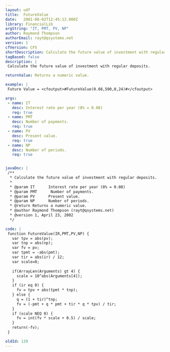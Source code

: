 ```yaml
---
layout: udf
title:  FutureValue
date:   2001-08-02T12:45:12.000Z
library: FinancialLib
argString: "IT, PMT, PV, NP"
author: Raymond Thompson
authorEmail: rayt@qsystems.net
version: 1
cfVersion: CF5
shortDescription: Calculate the future value of investment with regular deposits.
tagBased: false
description: |
 Calculate the future value of investment with regular deposits.

returnValue: Returns a numeric value.

example: |
 Future Value = <cfoutput>#FutureValue(0.08,500,0,24)#</cfoutput>

args:
 - name: IT
   desc: Interest rate per year (8% = 0.08)
   req: true
 - name: PMT
   desc: Number of payments.
   req: true
 - name: PV
   desc: Present value.
   req: true
 - name: NP
   desc: Number of periods.
   req: true


javaDoc: |
 /**
  * Calculate the future value of investment with regular deposits.
  * 
  * @param IT      Interest rate per year (8% = 0.08) 
  * @param PMT      Number of payments. 
  * @param PV      Present value. 
  * @param NP      Number of periods. 
  * @return Returns a numeric value. 
  * @author Raymond Thompson (rayt@qsystems.net) 
  * @version 1, April 23, 2002 
  */

code: |
 function FutureValue(IR,PMT,PV,NP) {
   var tpv = abs(pv);
   var tnp = abs(np);
   var fv = pv;
   var tpmt = -abs(pmt);
   var tir = abs(ir) / 12;
   var scale=0;
 
   if(ArrayLen(Arguments) gt 4) {
     scale = 10^abs(Arguments[4]);
   }
   if (ir eq 0) {
     fv = tpv + abs(tpmt * tnp);
   } else {
     q = (1 + tir)^tnp;
     fv = (-pmt + q * pmt + tir * q * tpv) / tir;
   }
   if (scale NEQ 0) {
     fv = int(fv * scale + 0.5) / scale;
   }
   return(-fv);
 }

oldId: 139
---
```


